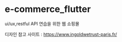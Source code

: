 # e-commerce_flutter
ui/ux,restful API 연습을 위한 웹 쇼핑몰 


디자인 참고 사이트 : https://www.ingoldwetrust-paris.fr/

